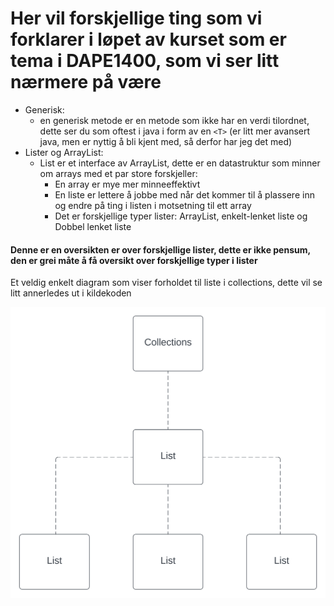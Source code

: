 # Her vil forskjellige ting som vi forklarer i løpet av kurset som er tema i  DAPE1400, som vi ser litt nærmere på være

- Generisk: 
  - en generisk metode er en metode som ikke har en verdi tilordnet, dette ser du som oftest i java i form av en ```<T>``` (er litt mer avansert java, men er nyttig å bli kjent med, så derfor har jeg det med)
- Lister og  ArrayList: 
  - List er et interface av ArrayList, dette er en datastruktur som minner om arrays med et par store forskjeller: 
    -  En array er mye mer minneeffektivt 
    - En liste er lettere å jobbe med når det kommer til å plassere inn og endre på ting i listen i motsetning til ett array
    - Det er forskjellige typer lister: ArrayList, enkelt-lenket liste og Dobbel lenket liste

#### Denne er en oversikten er over forskjellige lister, dette er ikke pensum, den er grei måte å få oversikt over forskjellige typer i lister
Et veldig enkelt diagram som viser forholdet til liste i collections, dette vil se litt annerledes ut i kildekoden


![Collection as a UML diagram(might have some errors)](DiagramForCollection.svg)
